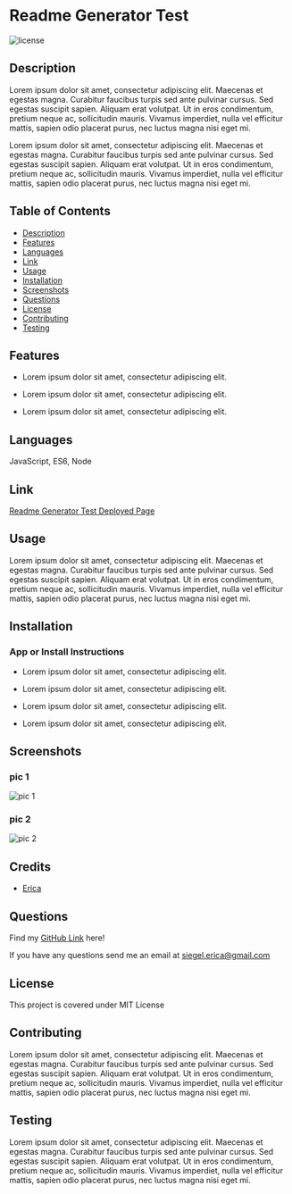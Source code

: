 
# Readme Generator Test 
  
![license](https://img.shields.io/badge/License-MIT%20License-blue?style=for-the-badge)

 
## Description
Lorem ipsum dolor sit amet, consectetur adipiscing elit. Maecenas et egestas magna. Curabitur faucibus turpis sed ante pulvinar cursus. Sed egestas suscipit sapien. Aliquam erat volutpat. Ut in eros condimentum, pretium neque ac, sollicitudin mauris. Vivamus imperdiet, nulla vel efficitur mattis, sapien odio placerat purus, nec luctus magna nisi eget mi.

Lorem ipsum dolor sit amet, consectetur adipiscing elit. Maecenas et egestas magna. Curabitur faucibus turpis sed ante pulvinar cursus. Sed egestas suscipit sapien. Aliquam erat volutpat. Ut in eros condimentum, pretium neque ac, sollicitudin mauris. Vivamus imperdiet, nulla vel efficitur mattis, sapien odio placerat purus, nec luctus magna nisi eget mi.


## Table of Contents
  
* [Description](#description)
* [Features](#features)
* [Languages](#languages)
* [Link](#link)
* [Usage](#usage)
* [Installation](#installation)
* [Screenshots](#screenshots)
* [Questions](#questions)
* [License](#license)
* [Contributing](#contributing)
* [Testing](#testing)




## Features
    
- Lorem ipsum dolor sit amet, consectetur adipiscing elit. 
      
- Lorem ipsum dolor sit amet, consectetur adipiscing elit. 
      
- Lorem ipsum dolor sit amet, consectetur adipiscing elit. 
      
  
  

## Languages

JavaScript, ES6, Node


## Link 

[Readme Generator Test Deployed Page](https://github.com/ericasiegel/readme-generator.git)


## Usage

Lorem ipsum dolor sit amet, consectetur adipiscing elit. Maecenas et egestas magna. Curabitur faucibus turpis sed ante pulvinar cursus. Sed egestas suscipit sapien. Aliquam erat volutpat. Ut in eros condimentum, pretium neque ac, sollicitudin mauris. Vivamus imperdiet, nulla vel efficitur mattis, sapien odio placerat purus, nec luctus magna nisi eget mi.




## Installation
### App or Install Instructions
    
- Lorem ipsum dolor sit amet, consectetur adipiscing elit. 
      
- Lorem ipsum dolor sit amet, consectetur adipiscing elit. 
      
- Lorem ipsum dolor sit amet, consectetur adipiscing elit. 
      
- Lorem ipsum dolor sit amet, consectetur adipiscing elit. 
      
      
  




## Screenshots
    
### pic 1
![pic 1](https://via.placeholder.com/400)

      
### pic 2
![pic 2](https://via.placeholder.com/400)

      

  

## Credits


    
- [Erica](https://github.com/ericasiegel)
    
  


## Questions

Find my [GitHub Link](https://github.com/ericasiegel) here!
  
If you have any questions send me an email at [siegel.erica@gmail.com](mailto:siegel.erica@gmail.com)


## License

This project is covered under MIT License




## Contributing
Lorem ipsum dolor sit amet, consectetur adipiscing elit. Maecenas et egestas magna. Curabitur faucibus turpis sed ante pulvinar cursus. Sed egestas suscipit sapien. Aliquam erat volutpat. Ut in eros condimentum, pretium neque ac, sollicitudin mauris. Vivamus imperdiet, nulla vel efficitur mattis, sapien odio placerat purus, nec luctus magna nisi eget mi.

  
  



## Testing
Lorem ipsum dolor sit amet, consectetur adipiscing elit. Maecenas et egestas magna. Curabitur faucibus turpis sed ante pulvinar cursus. Sed egestas suscipit sapien. Aliquam erat volutpat. Ut in eros condimentum, pretium neque ac, sollicitudin mauris. Vivamus imperdiet, nulla vel efficitur mattis, sapien odio placerat purus, nec luctus magna nisi eget mi.

  

